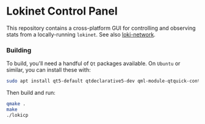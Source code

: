 # Lokinet Control Panel

This repository contains a cross-platform GUI for controlling and observing stats from a locally-running `lokinet`. See also [loki-network](https://github.com/loki-project/loki-network).

### Building

To build, you'll need a handful of `Qt` packages available. On `Ubuntu` or similar, you can install these with:

```bash
sudo apt install qt5-default qtdeclarative5-dev qml-module-qtquick-controls qml-module-qtquick-dialogs
```

Then build and run:

```bash
qmake .
make
./lokicp
```
